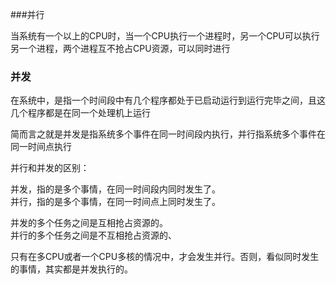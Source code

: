 ###并行

  当系统有一个以上的CPU时，当一个CPU执行一个进程时，另一个CPU可以执行另一个进程，两个进程互不抢占CPU资源，可以同时进行



### 并发

   在系统中，是指一个时间段中有几个程序都处于已启动运行到运行完毕之间，且这几个程序都是在同一个处理机上运行



简而言之就是并发是指系统多个事件在同一时间段内执行，并行指系统多个事件在同一时间点执行



并行和并发的区别：

并发，指的是多个事情，在同一时间段内同时发生了。  
并行，指的是多个事情，在同一时间点上同时发生了。

并发的多个任务之间是互相抢占资源的。  
并行的多个任务之间是不互相抢占资源的、

只有在多CPU或者一个CPU多核的情况中，才会发生并行。否则，看似同时发生的事情，其实都是并发执行的。
